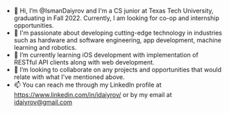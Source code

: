 - 👋 Hi, I’m @IsmanDaiyrov and I'm a CS junior at Texas Tech University, graduating in Fall 2022. Currently, I am looking for co-op and internship opportunities.
- 👀 I'm passionate about developing cutting-edge technology in industries such as hardware and software engineering, app development, machine learning and robotics.
- 🌱 I’m currently learning iOS development with implementation of RESTful API clients along with web development.
- 💞️ I’m looking to collaborate on any projects and opportunities that would relate with what I've mentioned above.
- 📫 You can reach me through my LinkedIn profile at https://www.linkedin.com/in/idaiyrov/ or by my email at idaiyrov@gmail.com

<!---
IsmanDaiyrov/IsmanDaiyrov is a ✨ special ✨ repository because its `README.md` (this file) appears on your GitHub profile.
You can click the Preview link to take a look at your changes.
--->
